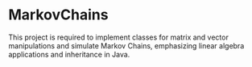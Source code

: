 # MarkovChains
This project is required to implement classes for matrix and vector manipulations and simulate Markov Chains, emphasizing linear algebra applications and inheritance in Java.
